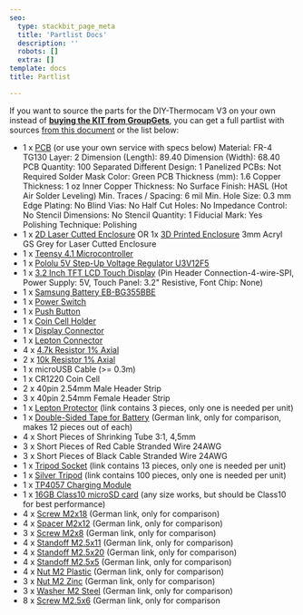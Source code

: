 ```yaml
---
seo:
  type: stackbit_page_meta
  title: 'Partlist Docs'
  description: ''
  robots: []
  extra: []
template: docs
title: Partlist

---
```


If you want to source the parts for the DIY-Thermocam V3 on your own instead of **[buying the KIT from GroupGets](https://store.groupgets.com/products/diy-thermocam-v3)**, you can get a full partlist with sources [from this document](https://docs.google.com/spreadsheets/d/1B4XH-kP6_4ti1G9iLi1pfKy7VSKpWhfmBFcuIxgEaYw/edit?usp=sharing) or the list below:

- 1 x [PCB](https://github.com/maxritter/DIY-Thermocam/tree/master/PCB/3.0) (or use your own service with specs below)
  Material: FR-4 TG130
  Layer: 2
  Dimension (Length): 89.40
  Dimension (Width): 68.40
  PCB Quantity: 100
  Separated Different Design: 1
  Panelized PCBs: Not Required
  Solder Mask Color: Green
  PCB Thickness (mm): 1.6
  Copper Thickness: 1 oz
  Inner Copper Thickness: No
  Surface Finish: HASL (Hot Air Solder Leveling)
  Min. Traces / Spacing: 6 mil
  Min. Hole Size: 0.3 mm
  Edge Plating: No
  Blind Vias: No
  Half Cut Holes: No
  Impedance Control: No
  Stencil Dimensions: No
  Stencil Quantity: 1
  Fiducial Mark: Yes
  Polishing Technique: Polishing
- 1 x [2D Laser Cutted Enclosure](https://github.com/maxritter/DIY-Thermocam/tree/master/Enclosure/3.0) OR 1x [3D Printed Enclosure](https://github.com/helmarw/DIY-Thermocam/tree/master/Enclosure/3.0b)
  3mm Acryl GS Grey for Laser Cutted Enclosure
- 1 x [Teensy 4.1 Microcontroller](https://www.pjrc.com/store/teensy41.html)
- 1 x [Pololu 5V Step-Up Voltage Regulator U3V12F5](https://www.pololu.com/product/2115)
- 1 x [3.2 Inch TFT LCD Touch Display](http://www.buydisplay.com/default/3-2-inch-capacitive-touchscreen-240x320-tft-lcd-module-display) (Pin Header Connection-4-wire-SPI, Power Supply: 5V, Touch Panel: 3.2" Resistive, Font Chip: None)
- 1 x [Samsung Battery EB-BG355BBE](https://www.gearbest.com/batteries/pp_1138346.html)
- 1 x [Power Switch](https://www.digikey.com/en/products/detail/nkk-switches/CWT12AAS1/671497?s=N4IgTCBcDaIDoBcDMA2ADAWgIwHYw4wDkAREAXQF8g)
- 1 x [Push Button](https://www.digikey.com/en/products/detail/rafi-usa/1-10107-0110104/6227436?s=N4IgTCBcDaIIwDo4AYUHYGpSgLCAugL5A)
- 1 x [Coin Cell Holder](https://www.digikey.com/en/products/detail/keystone-electronics/3001/227442?s=N4IgTCBcDaIMwDYC0cAMqCMSByAREAugL5A)
- 1 x [Display Connector](https://www.digikey.com/en/products/detail/sullins-connector-solutions/SFH11-PBPC-D20-ST-BK/1990093?s=N4IgTCBcDaIMoDEASBGFBaACgIUwYXQBEwAGdOAFXWwGkQBdAXyA)
- 1 x [Lepton Connector](https://www.digikey.com/en/products/detail/sullins-connector-solutions/PPPC102LJBN-RC/776021?s=N4IgTCBcDaIAoIMIEYAMYAyApAQgOQFoAlREAXQF8g)
- 4 x [4.7k Resistor 1% Axial](https://www.digikey.com/en/products/detail/stackpole-electronics-inc/RNMF14FTC4K70/2617354?s=N4IgTCBcDaIMoBYB0B2A0gYQIIYCoFoA5AERAF0BfIA)
- 2 x [10k Resistor 1% Axial](https://www.digikey.com/en/products/detail/stackpole-electronics-inc/RNMF14FTC10K0/1683930?s=N4IgTCBcDaIDoBcDKBGADAaQMIEEsBUBaAOQBEQBdAXyA)
- 1 x microUSB Cable (>= 0.3m)
- 1 x CR1220 Coin Cell
- 2 x 40pin 2.54mm Male Header Strip
- 3 x 40pin 2.54mm Female Header Strip
- 1 x [Lepton Protector](https://www.amazon.com/-/de/dp/B08FMDR7TG/ref=sr_1_19?__mk_de_DE=%C3%85M%C3%85%C5%BD%C3%95%C3%91&dchild=1&keywords=Webcam+Cover&qid=1622994610&sr=8-19) (link contains 3 pieces, only one is needed per unit)
- 1 x [Double-Sided Tape for Battery](https://www.amazon.de/-/en/Double-Acrylic-Mounting-sticky-250x180mm/dp/B00K5PCU26/ref=pd_nav_hcs_rp_3?pd_rd_w=nTCZb&pf_rd_p=4af1fbc6-03e7-421e-ad89-c4e50d22eebd&pf_rd_r=YGY9F5M4XZ3PRFX2CMQ0&pd_rd_r=e3b206b5-c903-441e-9e18-2111ba4ae1a6&pd_rd_wg=JEKYe&pd_rd_i=B00K5PCU26&psc=1) (German link, only for comparison, makes 12 pieces out of each)
- 4 x Short Pieces of Shrinking Tube 3:1, 4,5mm
- 3 x Short Pieces of Red Cable Stranded Wire 24AWG
- 3 x Short Pieces of Black Cable Stranded Wire 24AWG
- 1 x [Tripod Socket](https://www.amazon.com/gp/product/B00HYLZ33W/ref=ppx_yo_dt_b_asin_title_o00_s00?ie=UTF8&psc=1) (link contains 13 pieces, only one is needed per unit)
- 1 x [Silver Tripod](https://www.aliexpress.com/item/4000529915425.html?spm=a2g0o.productlist.0.0.4343158a6u7Omc&algo_pvid=1ad7f185-106d-431f-baf8-a960beebdc67&algo_expid=1ad7f185-106d-431f-baf8-a960beebdc67-12&btsid=2100bdd716209794183508107eb966&ws_ab_test=searchweb0_0,searchweb201602_,searchweb201603_) (link contains 100 pieces, only one is needed per unit)
- 1 x [TP4057 Charging Module](https://www.aliexpress.com/item/32574075391.html?spm=a2g0o.productlist.0.0.559055e6J3BFFC&algo_pvid=c2ae29d7-1917-4828-81bb-df42c78722b5&algo_expid=c2ae29d7-1917-4828-81bb-df42c78722b5-0&btsid=2100bdde16156512012835815eee2f&ws_ab_test=searchweb0_0,searchweb201602_,searchweb201603_)
- 1 x [16GB Class10 microSD card](https://www.amazon.com/-/de/dp/B00CBAUIEU/ref=sr_1_14?__mk_de_DE=%C3%85M%C3%85%C5%BD%C3%95%C3%91&dchild=1&keywords=Verbatim+44082+16GB+Class+10+Micro+SDHC+with+Adapter&qid=1625501135&sr=8-14) (any size works, but should be Class10 for best performance)
- 4 x [Screw M2x18](https://www.ettinger.de/en/p/cheese-head-slotted-d84-m2x18-steel-zinc-plated/001.14.177) (German link, only for comparison)
- 4 x [Spacer M2x12](https://www.ettinger.de/p/isolier-distanzhuelse/besonders-fuer-m-2/005.81.120) (German link, only for comparison)
- 3 x [Screw M2x8](https://www.ettinger.de/en/p/countersunk-head-phillips-drive-d965h-m2x08-stainless-steel/001.12.138) (German link, only for comparison)
- 4 x [Standoff M2.5x11](https://www.ettinger.de/en/p/hex-standoff/male-female-m2-5/sw4x11-brass-nickel-plated/005.12.113?number=005.12.113) (German link, only for comparison)
- 4 x [Standoff M2.5x20](https://www.ettinger.de/en/p/standoff-nickel-plated-brass-f/f-af5x20-thread-m2.5x6/m2.5x6/005.02.205) (German link, only for comparison)
- 4 x [Standoff M2.5x5](https://www.ettinger.de/en/p/hex-standoff/male-female-m2-5/sw4x5-brass-nickel-plated/005.12.053) (German link, only for comparison)
- 4 x [Nut M2 Plastic](https://www.ettinger.de/p/kunststoff-mutter-din-934-iso-4032/002.05.016) (German link, only for comparison)
- 3 x [Nut M2 Zinc](https://www.ettinger.de/en/p/hexagon-nut-d934-m2/4x1-6-steel-zinc-plated/002.10.011) (German link, only for comparison)
- 3 x [Washer M2 Steel](https://www.ettinger.de/en/p/flat-washers-for-m2-d433-2-2/4-5x0-35-steel-nickel-pl./003.01.013) (German link, only for comparison)
- 8 x [Screw M2.5x6](https://www.ettinger.de/en/p/machine-screw-pan-head-pozidrive-d7985z-m2-5x06-steel-zinc-plated/001.18.221) (German link, only for comparison



